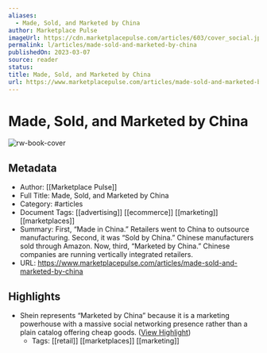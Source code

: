 ```yaml
---
aliases:
  - Made, Sold, and Marketed by China
author: Marketplace Pulse
imageUrl: https://cdn.marketplacepulse.com/articles/603/cover_social.jpg
permalink: l/articles/made-sold-and-marketed-by-china
publishedOn: 2023-03-07
source: reader
status: 
title: Made, Sold, and Marketed by China
url: https://www.marketplacepulse.com/articles/made-sold-and-marketed-by-china
---
```

# Made, Sold, and Marketed by China

![rw-book-cover](https://cdn.marketplacepulse.com/articles/603/cover_social.jpg)

## Metadata

- Author: [[Marketplace Pulse]]
- Full Title: Made, Sold, and Marketed by China
- Category: #articles
- Document Tags: [[advertising]] [[ecommerce]] [[marketing]] [[marketplaces]]
- Summary: First, “Made in China.” Retailers went to China to outsource manufacturing. Second, it was “Sold by China.” Chinese manufacturers sold through Amazon. Now, third, “Marketed by China.” Chinese companies are running vertically integrated retailers.
- URL: https://www.marketplacepulse.com/articles/made-sold-and-marketed-by-china

## Highlights

- Shein represents “Marketed by China” because it is a marketing powerhouse with a massive social networking presence rather than a plain catalog offering cheap goods. ([View Highlight](https://read.readwise.io/read/01hppn29a9hsehgepp6xm1bqgd))
    - Tags: [[retail]] [[marketplaces]] [[marketing]]
